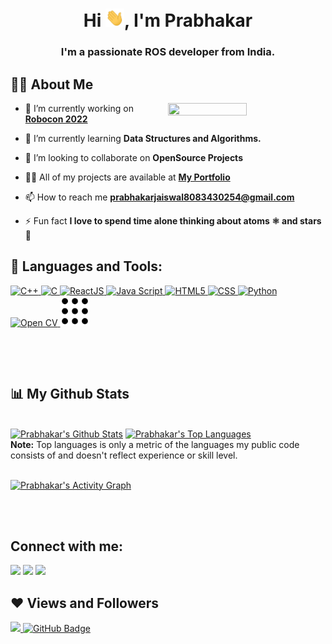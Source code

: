 
<h1 align="center">Hi <img src="assets/img/wave.gif" width="30px">, I'm Prabhakar</h1>
<h3 align="center">I'm a passionate ROS developer from India.</h3>


## 🙋‍♂️ About Me

<img align="right" width="50%" height="50%" src="https://cdn.dribbble.com/users/2395254/screenshots/6974793/robot.gif" height="175px"/>


- 🔭 I’m currently working on **[Robocon 2022](http://www.ddrobocon.in/)**

- 🌱 I’m currently learning **Data Structures and Algorithms.**

- 👯 I’m looking to collaborate on **OpenSource Projects**

- 👨‍💻 All of my projects are available at **[My Portfolio](https://jaiswalprabhakar.github.io)**

- 📫 How to reach me **prabhakarjaiswal8083430254@gmail.com**

- ⚡ Fun fact **I love to spend time alone thinking about atoms ⚛ and stars🌟**

## 🚀 Languages and Tools:

<p align="left"> 
    <a href="https://isocpp.org/" target="_blank"> <img title="C++" src="https://img.icons8.com/color/50/000000/c-plus-plus-logo.png"/> </a>
    <a href="https://isocpp.org/" target="_blank"> <img title="C" src="https://img.icons8.com/color/48/000000/c-programming.png"/> </a>
    <a href="https://reactjs.org/" target="_blank"> <img title="ReactJS"src="https://img.icons8.com/color/48/000000/react-native.png"/> </a>
    <a href="https://developer.mozilla.org/en-US/docs/Web/JavaScript" target="_blank"> <img title="Java Script"src="https://img.icons8.com/color/48/000000/javascript.png"/> </a> 
    <a href="https://www.w3.org/html/" target="_blank"> <img title="HTML5"src="https://img.icons8.com/color/48/000000/html-5.png"/> </a> 
    <a href="https://www.w3schools.com/css/" target="_blank"> <img title="CSS"src="https://img.icons8.com/color/48/000000/css3.png"/> </a> 
   <!-- <a href="https://getbootstrap.com" target="_blank"> <img src="https://img.icons8.com/color/48/000000/bootstrap.png"/> </a>  -->
    <a href="https://www.python.org" target="_blank"> <img title="Python"src="https://img.icons8.com/color/48/000000/python.png"/> </a> 
    <a href="https://opencv.org/" target="_blank"> <img title="Open CV"src="https://img.icons8.com/color/48/000000/opencv.png"/> </a> 
    <a href="https://docs.ros.org/en/foxy/index.html" target="_blank"> <img title="ROS" height="48" src="assets/img/kisspng-computer-icons-menu-black-dots-5b513dec32ac05.0055889115320509242076.png"/> </a> 
</p>

<br/>

<p align="center">
    <a href="https://github.com/jaiswalprabhakar/github-readme-streak-stats">
        <img title="Prabhakar's streak" alt="" src="https://github-readme-streak-stats.herokuapp.com/?user=jaiswalprabhakar&theme=black-ice&hide_border=true&stroke=0000&background=060A0CD0"/>
    </a>
</p>

## 📊 My Github Stats

  <br/>
    <a href="https://github.com/jaiswalprabhakar/github-readme-stats"><img alt="Prabhakar's Github Stats" src="https://github-readme-stats.vercel.app/api?username=jaiswalprabhakar&show_icons=true&count_private=true&theme=react&hide_border=true&bg_color=0D1117" /></a>
  <a href="https://github.com/jaiswalprabhakar/github-readme-stats"><img alt="Prabhakar's Top Languages" src="https://github-readme-stats.vercel.app/api/top-langs/?username=jaiswalprabhakar&langs_count=8&count_private=true&layout=compact&theme=react&hide_border=true&bg_color=0D1117" /></a>
  <br/>
  <b>Note:</b> Top languages is only a metric of the languages my public code consists of and doesn't reflect experience or skill level.


<br/>
<br/>

<a href="https://github.com/jaiswalprabhakar/github-readme-activity-graph"><img alt="Prabhakar's Activity Graph" src="https://activity-graph.herokuapp.com/graph?username=jaiswalprabhakar&bg_color=0D1117&color=5BCDEC&line=5BCDEC&point=FFFFFF&hide_border=true" /></a>

<br/>
<br/>

## Connect with me:
<p align="left">

<a href = "https://www.linkedin.com/in/prabhakar-jaiswal-463673198/"><img src="https://img.icons8.com/fluent/48/000000/linkedin.png"/></a>
<a href = "https://www.instagram.com/_jaiswal_prabhakar_/"><img src="https://img.icons8.com/ios-glyphs/48/000000/instagram-new.png"/></a>
<a href = "mailto:prabhakarjaiswal8083430254@gmail.com"><img src="https://img.icons8.com/color/48/000000/gmail-new.png"/></a>


</p>

## ❤ Views and Followers
<a href="">
    <img src="https://komarev.com/ghpvc/?username=jaiswalprabhakar">
</a>
<a href="https://github.com/jaiswalprabhakar?tab=followers"><img src="https://img.shields.io/github/followers/jaiswalprabhakar?label=Followers&style=social" alt="GitHub Badge"></a>